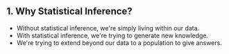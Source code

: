 ## 1. Why Statistical Inference?
- Without statistical inference, we're simply living within our data.
- With statistical inference, we're trying to generate new knowledge.
- We're trying to extend beyond our data to a population to give answers.
